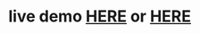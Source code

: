 #  live demo <a href="https://gurelbs.github.io/CovidAPI/">HERE</a> or <a href="https://covidata.cf">HERE</a>